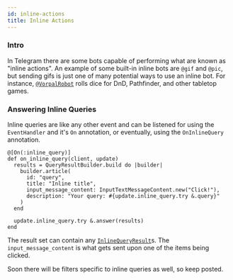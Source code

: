 ```yaml
---
id: inline-actions
title: Inline Actions
---
```


### Intro

In Telegram there are some bots capable of performing what are known as "inline actions". An example of some built-in inline bots are `@gif` and `@pic`, but sending gifs is just one of many potential ways to use an inline bot. For instance, [`@VorpalRobot`](https://t.me/VorpalRobot) rolls dice for DnD, Pathfinder, and other tabletop games.

### Answering Inline Queries

Inline queries are like any other event and can be listened for using the `EventHandler` and it's `On` annotation, or eventually, using the `OnInlineQuery` annotation.

```crystal
@[On(:inline_query)]
def on_inline_query(client, update)
  results = QueryResultBuilder.build do |builder|
    builder.article(
      id: "query",
      title: "Inline title",
      input_message_content: InputTextMessageContent.new("Click!"),
      description: "Your query: #{update.inline_query.try &.query}"
    )
  end

  update.inline_query.try &.answer(results)
end
```

The result set can contain any [`InlineQueryResult`](https://watzon.github.io/tourmaline/Tourmaline/InlineQueryResult.html)s. The `input_message_content` is what gets sent upon one of the items being clicked.

Soon there will be filters specific to inline queries as well, so keep posted.